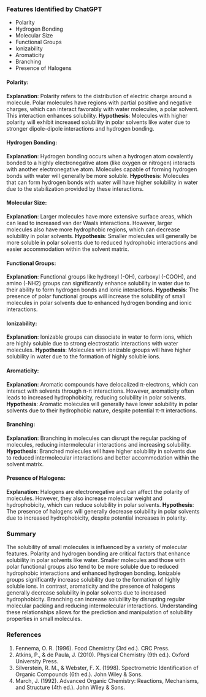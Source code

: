 ### Features Identified by ChatGPT
- Polarity
- Hydrogen Bonding
- Molecular Size
- Functional Groups
- Ionizability
- Aromaticity
- Branching
- Presence of Halogens

#### Polarity:
**Explanation**: Polarity refers to the distribution of electric charge around a molecule. Polar molecules have regions with partial positive and negative charges, which can interact favorably with water molecules, a polar solvent. This interaction enhances solubility.
**Hypothesis**: Molecules with higher polarity will exhibit increased solubility in polar solvents like water due to stronger dipole-dipole interactions and hydrogen bonding.

#### Hydrogen Bonding:
**Explanation**: Hydrogen bonding occurs when a hydrogen atom covalently bonded to a highly electronegative atom (like oxygen or nitrogen) interacts with another electronegative atom. Molecules capable of forming hydrogen bonds with water will generally be more soluble.
**Hypothesis**: Molecules that can form hydrogen bonds with water will have higher solubility in water due to the stabilization provided by these interactions.

#### Molecular Size:
**Explanation**: Larger molecules have more extensive surface areas, which can lead to increased van der Waals interactions. However, larger molecules also have more hydrophobic regions, which can decrease solubility in polar solvents.
**Hypothesis**: Smaller molecules will generally be more soluble in polar solvents due to reduced hydrophobic interactions and easier accommodation within the solvent matrix.

#### Functional Groups:
**Explanation**: Functional groups like hydroxyl (-OH), carboxyl (-COOH), and amino (-NH2) groups can significantly enhance solubility in water due to their ability to form hydrogen bonds and ionic interactions.
**Hypothesis**: The presence of polar functional groups will increase the solubility of small molecules in polar solvents due to enhanced hydrogen bonding and ionic interactions.

#### Ionizability:
**Explanation**: Ionizable groups can dissociate in water to form ions, which are highly soluble due to strong electrostatic interactions with water molecules.
**Hypothesis**: Molecules with ionizable groups will have higher solubility in water due to the formation of highly soluble ions.

#### Aromaticity:
**Explanation**: Aromatic compounds have delocalized π-electrons, which can interact with solvents through π-π interactions. However, aromaticity often leads to increased hydrophobicity, reducing solubility in polar solvents.
**Hypothesis**: Aromatic molecules will generally have lower solubility in polar solvents due to their hydrophobic nature, despite potential π-π interactions.

#### Branching:
**Explanation**: Branching in molecules can disrupt the regular packing of molecules, reducing intermolecular interactions and increasing solubility.
**Hypothesis**: Branched molecules will have higher solubility in solvents due to reduced intermolecular interactions and better accommodation within the solvent matrix.

#### Presence of Halogens:
**Explanation**: Halogens are electronegative and can affect the polarity of molecules. However, they also increase molecular weight and hydrophobicity, which can reduce solubility in polar solvents.
**Hypothesis**: The presence of halogens will generally decrease solubility in polar solvents due to increased hydrophobicity, despite potential increases in polarity.

### Summary
The solubility of small molecules is influenced by a variety of molecular features. Polarity and hydrogen bonding are critical factors that enhance solubility in polar solvents like water. Smaller molecules and those with polar functional groups also tend to be more soluble due to reduced hydrophobic interactions and enhanced hydrogen bonding. Ionizable groups significantly increase solubility due to the formation of highly soluble ions. In contrast, aromaticity and the presence of halogens generally decrease solubility in polar solvents due to increased hydrophobicity. Branching can increase solubility by disrupting regular molecular packing and reducing intermolecular interactions. Understanding these relationships allows for the prediction and manipulation of solubility properties in small molecules.

### References
1. Fennema, O. R. (1996). Food Chemistry (3rd ed.). CRC Press.
2. Atkins, P., & de Paula, J. (2010). Physical Chemistry (9th ed.). Oxford University Press.
3. Silverstein, R. M., & Webster, F. X. (1998). Spectrometric Identification of Organic Compounds (6th ed.). John Wiley & Sons.
4. March, J. (1992). Advanced Organic Chemistry: Reactions, Mechanisms, and Structure (4th ed.). John Wiley & Sons.